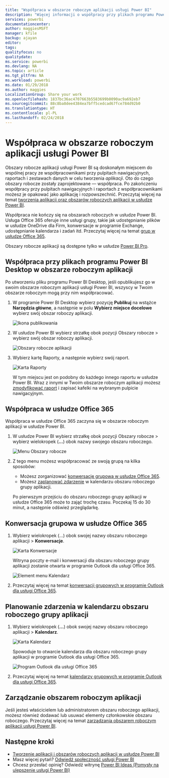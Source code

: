 ```yaml
---
title: "Współpraca w obszarze roboczym aplikacji usługi Power BI"
description: "Więcej informacji o współpracy przy plikach programu Power BI Desktop w obszarze roboczym Twojej aplikacji i z usługami Office 365, takimi jak udostępnianie plików w usłudze OneDrive dla Firm, konwersacje w programie Exchange, kalendarz i zadania."
services: powerbi
documentationcenter: 
author: maggiesMSFT
manager: kfile
backup: ajayan
editor: 
tags: 
qualityfocus: no
qualitydate: 
ms.service: powerbi
ms.devlang: NA
ms.topic: article
ms.tgt_pltfrm: NA
ms.workload: powerbi
ms.date: 01/29/2018
ms.author: maggies
LocalizationGroup: Share your work
ms.openlocfilehash: 1837bc36ac4707663b5583699b0090ac9a692eb7
ms.sourcegitcommit: 88c8ba8dee4384ea7bff5cedcad67fce784d92b0
ms.translationtype: HT
ms.contentlocale: pl-PL
ms.lasthandoff: 02/24/2018
---
```

# <a name="collaborate-in-your-power-bi-app-workspace"></a>Współpraca w obszarze roboczym aplikacji usługi Power BI
Obszary robocze aplikacji usługi Power BI są doskonałym miejscem do wspólnej pracy ze współpracownikami przy pulpitach nawigacyjnych, raportach i zestawach danych w celu tworzenia *aplikacji*. Oto do czego obszary robocze zostały zaprojektowane — współpraca. Po zakończeniu współpracy przy pulpitach nawigacyjnych i raportach z współpracownikami możesz je opakować jako aplikację i rozpowszechnić. Przeczytaj więcej na temat [tworzenia aplikacji oraz obszarów roboczych aplikacji w usłudze Power BI](service-create-distribute-apps.md). 

Współpraca nie kończy się na obszarach roboczych w usłudze Power BI. Usługa Office 365 oferuje inne usługi grupy, takie jak udostępnianie plików w usłudze OneDrive dla Firm, konwersacje w programie Exchange, udostępnianie kalendarza i zadań itd. Przeczytaj więcej na temat [grup w usłudze Office 365](https://support.office.com/article/Create-a-group-in-Office-365-7124dc4c-1de9-40d4-b096-e8add19209e9).

Obszary robocze aplikacji są dostępne tylko w usłudze [Power BI Pro](service-free-vs-pro.md).

## <a name="collaborate-on-power-bi-desktop-files-in-your-app-workspace"></a>Współpraca przy plikach programu Power BI Desktop w obszarze roboczym aplikacji
Po utworzeniu pliku programu Power BI Desktop, jeśli opublikujesz go w swoim obszarze roboczym aplikacji usługi Power BI, wszyscy w Twoim obszarze roboczym mogą przy nim współpracować.

1. W programie Power BI Desktop wybierz pozycję **Publikuj** na wstążce **Narzędzia główne**, a następnie w polu **Wybierz miejsce docelowe** wybierz swój obszar roboczy aplikacji.
   
    ![Ikona publikowania](media/service-collaborate-power-bi-workspace/power-bi-group-publish-pbix.png)
2. W usłudze Power BI wybierz strzałkę obok pozycji Obszary robocze > wybierz swój obszar roboczy aplikacji.
   
    ![Obszary robocze aplikacji](media/service-collaborate-power-bi-workspace/power-bi-workspace-nav-arrow.png)
3. Wybierz kartę Raporty, a następnie wybierz swój raport.
   
    ![Karta Raporty](media/service-collaborate-power-bi-workspace/power-bi-workspace-report.png)
   
    W tym miejscu jest on podobny do każdego innego raportu w usłudze Power BI. Wraz z innymi w Twoim obszarze roboczym aplikacji możesz [zmodyfikować raport](service-reports.md) i zapisać kafelki na wybranym pulpicie nawigacyjnym.

## <a name="collaborate-in-office-365"></a>Współpraca w usłudze Office 365
Współpraca w usłudze Office 365 zaczyna się w obszarze roboczym aplikacji w usłudze Power BI.

1. W usłudze Power BI wybierz strzałkę obok pozycji Obszary robocze > wybierz wielokropek (**...**) obok nazwy swojego obszaru roboczego. 
   
   ![Menu Obszary robocze](media/service-collaborate-power-bi-workspace/power-bi-app-ellipsis.png)
2. Z tego menu możesz współpracować ze swoją grupą na kilka sposobów: 
   
   * Możesz zorganizować [konwersację grupową w usłudze Office 365](service-collaborate-power-bi-workspace.md#have-a-group-conversation-in-office-365).
   * Możesz [zaplanować zdarzenie](service-collaborate-power-bi-workspace.md#schedule-an-event-on-the-group-workspace-calendar) w kalendarzu obszaru roboczego grupy aplikacji.
   
   Po pierwszym przejściu do obszaru roboczego grupy aplikacji w usłudze Office 365 może to zająć trochę czasu. Poczekaj 15 do 30 minut, a następnie odśwież przeglądarkę.

## <a name="have-a-group-conversation-in-office-365"></a>Konwersacja grupowa w usłudze Office 365
1. Wybierz wielokropek (...) obok swojej nazwy obszaru roboczego aplikacji \> **Konwersacje**. 
   
    ![Karta Konwersacje](media/service-collaborate-power-bi-workspace/power-bi-app-ellipsis.png)
   
   Witryna poczty e-mail i konwersacji dla obszaru roboczego grupy aplikacji zostanie otwarta w programie Outlook dla usługi Office 365.
   
   ![Element menu Kalendarz](media/service-collaborate-power-bi-workspace/pbi_grps_o365convo.png)
2. Przeczytaj więcej na temat [konwersacji grupowych w programie Outlook dla usługi Office 365](https://support.office.com/Article/Have-a-group-conversation-a0482e24-a769-4e39-a5ba-a7c56e828b22).

## <a name="schedule-an-event-on-the-apps-group-workspace-calendar"></a>Planowanie zdarzenia w kalendarzu obszaru roboczego grupy aplikacji
1. Wybierz wielokropek (**...**) obok swojej nazwy obszaru roboczego aplikacji \> **Kalendarz**. 
   
   ![Karta Kalendarz](media/service-collaborate-power-bi-workspace/power-bi-app-ellipsis.png)
   
   Spowoduje to otwarcie kalendarza dla obszaru roboczego grupy aplikacji w programie Outlook dla usługi Office 365.
   
   ![Program Outlook dla usługi Office 365](media/service-collaborate-power-bi-workspace/pbi_grps_o365_calendar.png)
2. Przeczytaj więcej na temat [kalendarzy grupowych w programie Outlook dla usługi Office 365](https://support.office.com/Article/Add-edit-and-subscribe-to-group-events-0cf1ad68-1034-4306-b367-d75e9818376a).

## <a name="manage-an-app-workspace"></a>Zarządzanie obszarem roboczym aplikacji
Jeśli jesteś właścicielem lub administratorem obszaru roboczego aplikacji, możesz również dodawać lub usuwać elementy członkowskie obszaru roboczego. Przeczytaj więcej na temat [zarządzania obszarem roboczym aplikacji usługi Power BI](service-manage-app-workspace-in-power-bi-and-office-365.md).

## <a name="next-steps"></a>Następne kroki
* [Tworzenie aplikacji i obszarów roboczych aplikacji w usłudze Power BI](service-create-distribute-apps.md)
* Masz więcej pytań? [Odwiedź społeczność usługi Power BI](http://community.powerbi.com/)
* Chcesz przesłać opinię? Odwiedź witrynę [Power BI Ideas (Pomysły na ulepszenie usługi Power BI)](https://ideas.powerbi.com/forums/265200-power-bi)

